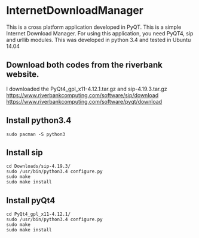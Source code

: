 # InternetDownloadManager

This is a cross platform application developed in PyQT. This is a simple Internet Download Manager.
For using this application, you need PyQT4, sip and urllib modules. This was developed in python 3.4
and tested in Ubuntu 14.04

## Download both codes from the riverbank website.

I downloaded the PyQt4_gpl_x11-4.12.1.tar.gz and sip-4.19.3.tar.gz
https://www.riverbankcomputing.com/software/sip/download
https://www.riverbankcomputing.com/software/pyqt/download

## Install python3.4
```
sudo pacman -S python3
```
## Install sip
```
cd Downloads/sip-4.19.3/
sudo /usr/bin/python3.4 configure.py
sudo make
sudo make install
```
## Install pyQt4
```
cd PyQt4_gpl_x11-4.12.1/
sudo /usr/bin/python3.4 configure.py
sudo make
sudo make install
```
